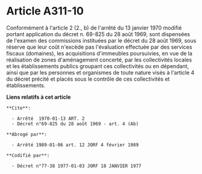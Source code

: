 # Article A311-10

Conformément à l'article 2 (2., b) de l'arrêté du 13 janvier 1970 modifié portant application du décret n. 69-825 du 28 août
1969, sont dispensées de l'examen des commissions instituées par le décret du 28 août 1969, sous réserve que leur coût
n'excède pas l'évaluation effectuée par des services fiscaux (domaines), les acquisitions d'immeubles poursuivies, en vue de
la réalisation de zones d'aménagement concerté, par les collectivités locales et les établissements publics groupant ces
collectivités ou en dépendant, ainsi que par les personnes et organismes de toute nature visés à l'article 4 du décret
précité et placés sous le contrôle de ces collectivités et établissements.

**Liens relatifs à cet article**

	**Cite**:

	  - Arrêté  1970-01-13 ART. 2
	  - Décret n°69-825 du 28 août 1969 - art. 4 (Ab)

	**Abrogé par**:

	  - Arrêté 1989-01-06 art. 12 JORF 4 février 1989

	**Codifié par**:

	  - Décret n°77-38 1977-01-03 JORF 18 JANVIER 1977
